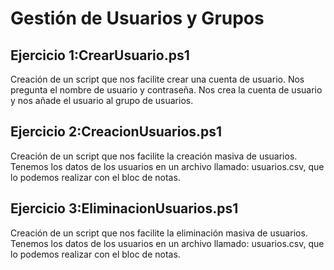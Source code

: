 # Gestión de Usuarios y Grupos

## Ejercicio 1:CrearUsuario.ps1
Creación de un script que nos facilite crear una cuenta de usuario.
Nos pregunta el nombre de usuario y contraseña.
Nos crea la cuenta de usuario y nos añade el usuario al grupo de usuarios.

## Ejercicio 2:CreacionUsuarios.ps1
Creación de un script que nos facilite la creación masiva de usuarios.
Tenemos los datos de los usuarios en un archivo llamado: usuarios.csv, que lo podemos realizar con el bloc de notas.

## Ejercicio 3:EliminacionUsuarios.ps1

Creación de un script que nos facilite la eliminación masiva de usuarios.
Tenemos los datos de los usuarios en un archivo llamado: usuarios.csv, que lo podemos realizar con el bloc de notas.

